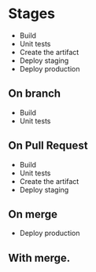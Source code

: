 # Stages

- Build
- Unit tests
- Create the artifact
- Deploy staging
- Deploy production

## On branch
- Build
- Unit tests

## On Pull Request

- Build
- Unit tests
- Create the artifact
- Deploy staging

## On merge
- Deploy production

## With merge.
